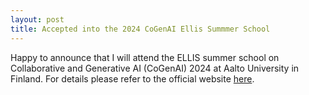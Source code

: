 ```yaml
---
layout: post
title: Accepted into the 2024 CoGenAI Ellis Summmer School
---
```


Happy to announce that I will attend the ELLIS summer school on Collaborative and Generative AI (CoGenAI) 2024 at Aalto University in Finland.
For details please refer to the official website [here](https://fcai.fi/ellis-summer-school-2024/home). 
